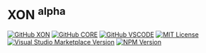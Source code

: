 # XON <sup>alpha</sup>

[![GitHub XON](https://img.shields.io/badge/GitHub-XON-blue)](https://github.com/nizami/xon)
[![GitHub CORE](https://img.shields.io/badge/GitHub-CORE-blue)](https://github.com/nizami/xon/tree/main/packages/core)
[![GitHub VSCODE](https://img.shields.io/badge/GitHub-VSCODE-blue)](https://github.com/nizami/xon/tree/main/packages/vscode)
[![MIT License](https://img.shields.io/badge/License-MIT-blue)](https://github.com/nizami/xon/blob/main/LICENSE)
[![Visual Studio Marketplace Version](https://img.shields.io/visual-studio-marketplace/v/nizami.xon?label=vscode&color=green)](https://marketplace.visualstudio.com/items?itemName=nizami.xon)
[![NPM Version](https://img.shields.io/npm/v/%40xon%2Fcore?color=green)](https://www.npmjs.com/package/@xon/core)
